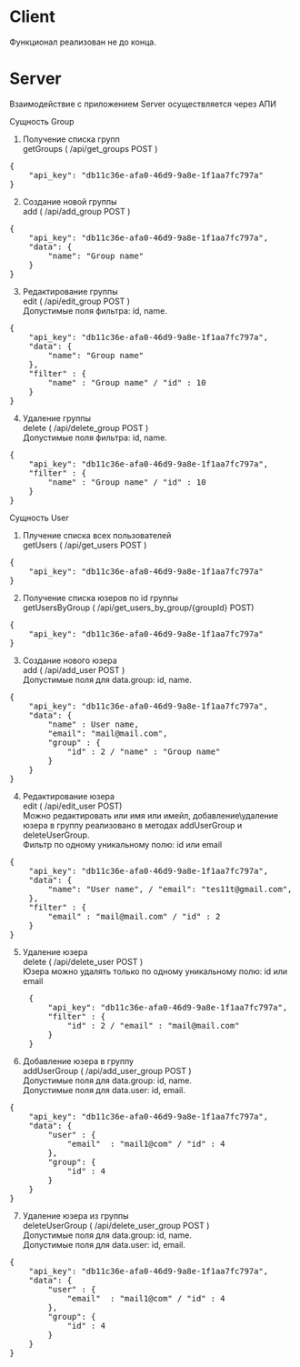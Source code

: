 # **Client**

Функционал реализован не до конца.

# **Server**

Взаимодействие c приложением Server осуществляется через АПИ

Сущность Group<br>
1. Получение списка групп <br> 
getGroups ( /api/get_groups POST )
<pre>
{
    "api_key": "db11c36e-afa0-46d9-9a8e-1f1aa7fc797a"
}
</pre>
2. Создание новой группы <br>
add ( /api/add_group POST ) 

<pre>
{
    "api_key": "db11c36e-afa0-46d9-9a8e-1f1aa7fc797a",
    "data": {
        "name": "Group name"
    }
}
</pre>
3. Редактирование группы <br>
edit ( /api/edit_group POST ) <br>
Допустимые поля фильтра: id, name.
<pre>
{
    "api_key": "db11c36e-afa0-46d9-9a8e-1f1aa7fc797a",
    "data": {
        "name": "Group name"
    },
    "filter" : {
    	"name" : "Group name" / "id" : 10 
    }
}
</pre>

4. Удаление группы <br>
delete ( /api/delete_group POST ) <br>
Допустимые поля фильтра: id, name.
<pre>
{
    "api_key": "db11c36e-afa0-46d9-9a8e-1f1aa7fc797a",
    "filter" : {
    	"name" : "Group name" / "id" : 10 
    }
}
</pre>

Сущность User<br>
    
1. Плучение списка всех пользователей <br>
getUsers ( /api/get_users POST )
<pre>
{
    "api_key": "db11c36e-afa0-46d9-9a8e-1f1aa7fc797a"
}
</pre>

2. Получение списка юзеров по id группы <br>
getUsersByGroup ( /api/get_users_by_group/{groupId} POST)

<pre>
{
    "api_key": "db11c36e-afa0-46d9-9a8e-1f1aa7fc797a"
}
</pre>    

3. Создание нового юзера <br>
add ( /api/add_user POST ) <br>
Допустимые поля для data.group: id, name.
<pre>
{
    "api_key": "db11c36e-afa0-46d9-9a8e-1f1aa7fc797a",
    "data": {
    	"name" : User name,
        "email": "mail@mail.com",
        "group" : {
            "id" : 2 / "name" : "Group name"
        }
    }
}
</pre>

4. Редактирование юзера <br>
edit ( /api/edit_user POST) <br>
Можно редактировать или имя или имейл, 
добавление\удаление юзера в группу реализовано 
в методах addUserGroup и deleteUserGroup. <br>
Фильтр по одному уникальному полю: id или email
        
<pre>
{
    "api_key": "db11c36e-afa0-46d9-9a8e-1f1aa7fc797a",
    "data": {
        "name": "User name", / "email": "tes11t@gmail.com",
    },
    "filter" : {
        "email" : "mail@mail.com" / "id" : 2
    } 
}
</pre>

5. Удаление юзера <br>
delete ( /api/delete_user POST ) <br>
Юзера можно удалять только по одному уникальному полю: id или email
    
<pre>
    {
        "api_key": "db11c36e-afa0-46d9-9a8e-1f1aa7fc797a",
        "filter" : {
            "id" : 2 / "email" : "mail@mail.com"
        }
    }
</pre>
    
6. Добавление юзера в группу <br>
addUserGroup ( /api/add_user_group POST ) <br>
Допустимые поля для data.group: id, name. <br>
Допустимые поля для data.user: id, email.
<pre>
{
    "api_key": "db11c36e-afa0-46d9-9a8e-1f1aa7fc797a",
    "data": {
    	"user" : {
    		"email"  : "mail1@com" / "id" : 4
    	},
        "group": {
        	"id" : 4
        }
    }
}
</pre>

7. Удаление юзера из группы <br>
deleteUserGroup ( /api/delete_user_group POST ) <br>
Допустимые поля для data.group: id, name. <br>
Допустимые поля для data.user: id, email.
<pre>
{
    "api_key": "db11c36e-afa0-46d9-9a8e-1f1aa7fc797a",
    "data": {
    	"user" : {
    		"email"  : "mail1@com" / "id" : 4
    	},
        "group": {
        	"id" : 4
        }
    }
}
</pre>

